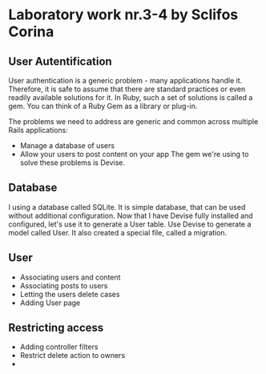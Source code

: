 # Laboratory work nr.3-4 by Sclifos Corina

## User Autentification 
User authentication is a generic problem - many applications handle it. Therefore, it is safe to assume that there are standard practices or even readily available solutions for it. In Ruby, such a set of solutions is called a gem. You can think of a Ruby Gem as a library or plug-in.

The problems we need to address are generic and common across multiple Rails applications:
* Manage a database of users
* Allow your users to post content on your app
The gem we're using to solve these problems is Devise.

## Database
I using a database called SQLite. It is simple database, that can be used without additional configuration.
Now that I have Devise fully installed and configured, let's use it to generate a User table.
Use Devise to generate a model called User.
It also created a special file, called a migration.

## User
* Associating users and content
* Associating posts to users
* Letting the users delete cases
* Adding User page

## Restricting access
* Adding controller filters
* Restrict delete action to owners
* 
